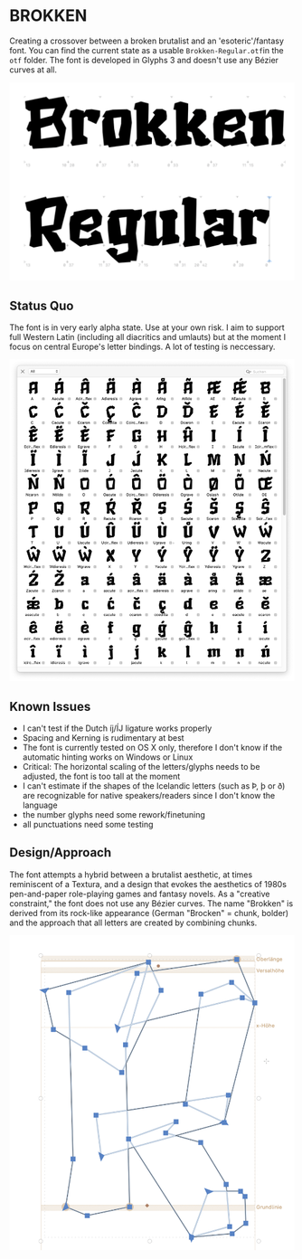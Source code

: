 # BROKKEN
 Creating a crossover between a broken brutalist and an 'esoteric'/fantasy font. You can find the current state as a usable `Brokken-Regular.otf`in the `otf` folder. The font is developed in Glyphs 3 and doesn't use any Bézier curves at all.

 ![Teaser Brokken](img/teaser.png)

 ## Status Quo
 The font is in very early alpha state. Use at your own risk. I aim to support full Western Latin (including all diacritics and umlauts) but at the moment I focus on central Europe's letter bindings. A lot of testing is neccessary. 

![Glyph Table](img/palette.png)

## Known Issues
- I can't test if the Dutch íj/ÍJ ligature works properly
- Spacing and Kerning is rudimentary at best
- The font is currently tested on OS X only, therefore I don't know if the automatic hinting works on Windows or Linux
- Critical: The horizontal scaling of the letters/glyphs needs to be adjusted, the font is too tall at the moment
- I can't estimate if the shapes of the Icelandic letters (such as Þ, þ or ð) are recognizable for native speakers/readers since I don't know the language
- the number glyphs need some rework/finetuning
- all punctuations need some testing

## Design/Approach
The font attempts a hybrid between a brutalist aesthetic, at times reminiscent of a Textura, and a design that evokes the aesthetics of 1980s pen-and-paper role-playing games and fantasy novels. As a "creative constraint," the font does not use any Bézier curves. The name "Brokken" is derived from its rock-like appearance (German "Brocken" = chunk, bolder) and the approach that all letters are created by combining chunks.

![Chunk Combination](img/chunks.png)
